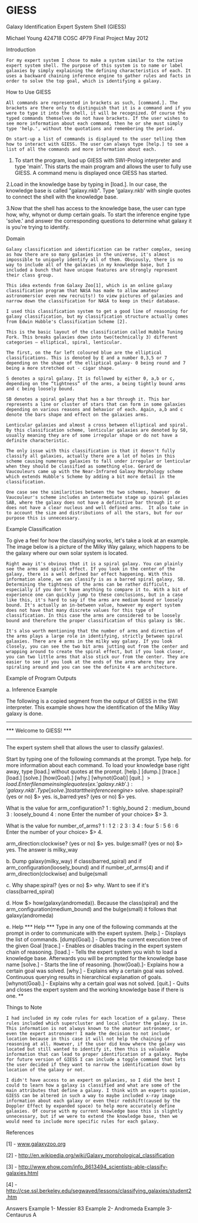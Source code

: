 # GIESS
Galaxy Identification Expert System Shell
(GIESS)

Michael Young 424718
COSC 4P79 Final Project
May 2012


Introduction

	For my expert system I chose to make a system similar to the native expert system shell. The purpose of this system is to name or label galaxies by simply explaining the defining characteristics of each. It uses a backward chaining inference engine to gather rules and facts in order to solve the top goal, which is identifying a galaxy.

How to Use GIESS

	All commands are represented in brackets as such, [command.]. The brackets are there only to distinguish that it is a command and if you were to type it into the shell, it will be recognized. Of course the typed commands themselves do not have brackets. If the user wishes to see more information about each command, then he or she must simply type 'help.', without the quotations and remembering the period. 

	On start-up a list of commands is displayed to the user telling them how to interact with GIESS. The user can always type [help.] to see a list of all the commands and more information about each.

1. To start the program, load up GIESS with SWI-Prolog interpreter and type 'main'. This starts the main program and allows the user to fully use GIESS. A command menu is displayed once GIESS has started.

2.Load in the knowledge base by typing in [load.]. In our case, the knowledge base is called "galaxy.nkb". Type 'galaxy.nkb' with single quotes to connect the shell with the knowledge base.

3.Now that the shell has access to the knowledge base, the user can type how, why, whynot or dump 
certain goals. To start the inference engine type 'solve.' and answer the corresponding questions to 
determine what galaxy it is you're trying to identify.


Domain

	Galaxy classification and identification can be rather complex, seeing as how there are so many galaxies in the universe, it's almost impossible to uniquely identify all of them. Obviously, there is no way to include all of the galaxies in my knowledge base, but I included a bunch that have unique features are strongly represent their class group.

	This idea extends from Galaxy Zoo[1], which is an online galaxy classification program that NASA has made to allow amateur astronomers(or even new recruits!) to view pictures of galaxies and narrow down the classification for NASA to keep in their database. 

	I used this classification system to get a good line of reasoning for galaxy classification, but my classification structure actually comes from Edwin Hubble's Classification Scheme [2].

	This is the basic layout of the classification called Hubble Tuning Fork. This breaks galaxies down into two(technically 3) different categories – elliptical, spiral, lenticular. 

	The first, on the far left coloured blue are the elliptical classifications. This is denoted by E and a number 0,3,5 or 7 depending on the shape of the elliptical galaxy- 0 being round and 7 being a more stretched out - cigar shape. 

	S denotes a spiral galaxy. It is followed by either 0, a,b or c, depending on the “tightness” of the arms, a being tightly bound arms and c being loosely bound.

	SB denotes a spiral galaxy that has a bar through it. This bar represents a line or cluster of stars that can form in some galaxies depending on various reasons and behavior of each. Again, a,b and c denote the bars shape and effect on the galaxies arms.

	Lenticular galaxies and almost a cross between elliptical and spiral. By this classification scheme, lenticular galaxies are denoted by S0, usually meaning they are of some irregular shape or do not have a definite characteristic. 

	The only issue with this classification is that it doesn't fully classify all galaxies, actually there are a lot of holes in this scheme causing numerous galaxies to fall under irregular or lenticular when they should be classified as something else. Gerard de Vaucouleurs came up with the Near-Infrared Galaxy Morphology scheme which extends Hubble's Scheme by adding a bit more detail in the classification. 	

	One case see the similarities between the two schemes, however  de Vaucouleur's scheme includes an intermediate stage up spiral galaxies SAB, where the galaxy does not have a definitive bar through it or does not have a clear nucleus and well defined arms.  It also take in to account the size and distributions of all the stars, but for our purpose this is unnecessary.

Example Classification

 To give a feel for how the classifying works, let's take a look at an example. The image below is a picture of the Milky Way galaxy, which happens to be the galaxy where our own solar system is located. 

	Right away it's obvious that it is a spiral galaxy. You can plainly see the arms and spiral effect. If you look in the center of the galaxy, there is a well defined bar effect happening. With this information alone, we can classify is as a barred spiral galaxy, SB. Determining the tightness of the arms can be rather difficult, especially if you don't have anything to compare it to. With a bit of experience one can quickly jump to these conclusions, but in a case like this, it's hard to say if the arms are medium bound or loosely bound. It's actually an in-between value, however my expert system does not have that many discrete values for this type of classification. In this case the arms are considered to be loosely bound and therefore the proper classification of this galaxy is SBc.

	It's also worth mentioning that the number of arms and direction of the arms plays a large role in identifying, strictly between spiral galaxies. There are 4 arms in the milky way galaxy. If you look closely, you can see the two bit arms jutting out from the center and wrapping around to create the spiral effect, but if you look closer, you can two little arms that also stick our from the center. They are easier to see if you look at the ends of the arms where they are spiraling around and you can see the definite 4 arm architecture.


Example of Program Outputs

 a. Inference Example

The following is a copied segment from the output of GIESS in the SWI interpreter. This example shows how the identification of the Milky Way galaxy is done.

*************************
*** Welcome to GIESS! ***
*************************

The expert system shell that allows the user to classify galaxies!.

Start by typing one of the following commands at the prompt. Type help. for more information about each command.
To load your knowledge base right away, type [load.] without quotes at the prompt.
[help.] [dump.] [trace.] [load.] [solve.] [how(Goal).] [why.] [whynot(Goal)] [quit.]
$> load.
Enter file name in single quotes (ex. 'galaxy.nkb'.): 'galaxy.nkb'.
% galaxy.nkb compiled 0.00 sec, 8,260 bytes
Type [solve.] to start the inference engine$> solve.
shape:spiral? (yes or no) $> yes.
is_barred:yes? (yes or no) $> yes.

What is the value for arm_configuration?
1  : tighly_bound
2  : medium_bound
3  : loosely_bound
4  : none
Enter the number of your choice> $> 3.


What is the value for number_of_arms?
1  : 1
2  : 2
3  : 3
4  : four
5  : 5
6  : 6
Enter the number of your choice> $> 4.

arm_direction:clockwise? (yes or no) $> yes.
bulge:small? (yes or no) $> yes.
The answer is milky_way

 b. Dump
galaxy(milky_way) if class(barred_spiral) and 
 if arm_configuration(loosely_bound) and 
 if number_of_arms(4) and 
 if arm_direction(clockwise) and 
bulge(small

 c. Why
shape:spiral? (yes or no) $> why.
Want to see if it's class(barred_spiral)

 d. How
$> how(galaxy(andromeda)).
Because the class(spiral)
    and the arm_configuration(medium_bound)
    and the bulge(small)
it follows that galaxy(andromeda) 


 e. Help
*** Help ***
Type in any one of the following commands at the prompt in order to communicate with the expert system.
        [help.] - Displays the list of commands.
        [dump(Goal).] - Dumps the current execution tree of the given Goal
        [trace.] - Enables or disables tracing in the expert system chain of reasoning.
        [load.] - Tells the expert system you wish to load a knowledge base. Afterwards you will be prompted for the knowledge base name
        [solve.] - Starts the line of reasoning.
        [how(Goal).]- Explains how a certain goal was solved.
        [why.] - Explains why a certain goal was solved. Continuous querying results in hierarchical explanation of goals.
        [whynot(Goal).] - Explains why a certain goal was not solved.
        [quit.] - Quits and closes the expert system and the working knowledge base if there is one.
**


Things to Note

	I had included in my code rules for each location of a galaxy. These rules included which supercluster and local cluster the galaxy is in. This information is not always known to the amateur astronomer, or even the expert astronomer! I made the decision to not include location because in this case it will not help the chaining of reasoning at all. However, if the user did know where the galaxy was located but still wanted to identify it, then this is valuable information that can lead to proper identification of a galaxy. Maybe for future version of GIESS I can include a toggle command that lets the user decided if they want to narrow the identification down by location of the galaxy or not.

	I didn't have access to an expert on galaxies, so I did the best I could to learn how a galaxy is classified and what are some of the main attributes that define a galaxy. I think with an experts opinion, GIESS can be altered in such a way to maybe included x-ray image information about each galaxy or even their redshift(caused by the Doppler Effect by expanded space) to help more accurately define galaxies. Of course with my current knowledge base this is slightly unnecessary, but if we were to extend the knowledge base, then we would need to include more specific rules for each galaxy. 

References

[1] - www.galaxyzoo.org

[2] - http://en.wikipedia.org/wiki/Galaxy_morphological_classification

[3] - http://www.ehow.com/info_8613494_scientists-able-classify-galaxies.html

[4] - http://cse.ssl.berkeley.edu/segwayed/lessons/classifying_galaxies/student2.htm

Answers
Example 1- Messier 83
Example 2- Andromeda
Example 3- Centaurus A